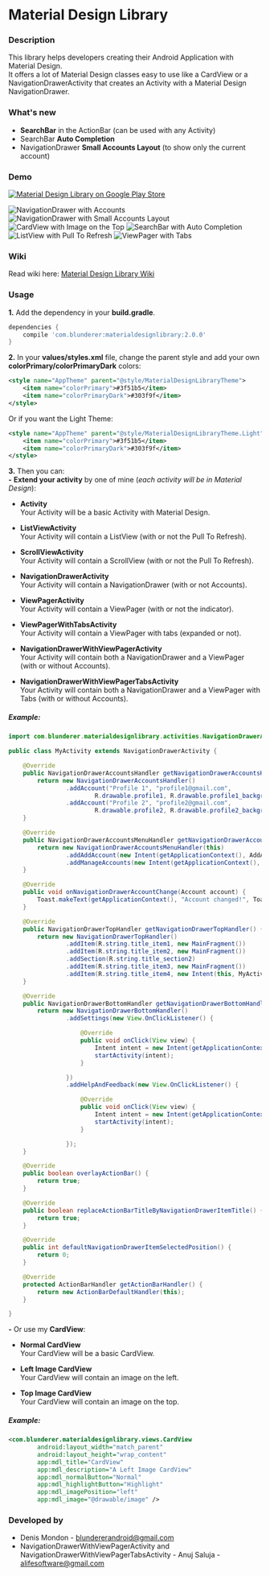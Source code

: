 Material Design Library
====================


### Description
This library helps developers creating their Android Application with Material Design.  
It offers a lot of Material Design classes easy to use like a CardView or a NavigationDrawerActivity that creates an Activity with a Material Design NavigationDrawer.

### What's new
* **SearchBar** in the ActionBar (can be used with any Activity)
* SearchBar **Auto Completion**
* NavigationDrawer **Small Accounts Layout** (to show only the current account)

### Demo
[![Material Design Library on Google Play Store](http://developer.android.com/images/brand/en_generic_rgb_wo_60.png)](https://play.google.com/store/apps/details?id=com.blunderer.materialdesignlibrary.sample)

![NavigationDrawer with Accounts](images/screen06.png) ![NavigationDrawer with Small Accounts Layout](images/screen11.png)
![CardView with Image on the Top](images/screen07.png) ![SearchBar with Auto Completion](images/screen13.png)
![ListView with Pull To Refresh](images/screen02.png) ![ViewPager with Tabs](images/screen08.png)

### Wiki
Read wiki here: [Material Design Library Wiki](https://github.com/DenisMondon/material-design-library/wiki)  

### Usage

**1.** Add the dependency in your **build.gradle**.

```groovy
dependencies {
    compile 'com.blunderer:materialdesignlibrary:2.0.0'
}
```

**2.** In your **values/styles.xml** file, change the parent style and add your own **colorPrimary/colorPrimaryDark** colors:

```xml
<style name="AppTheme" parent="@style/MaterialDesignLibraryTheme">
    <item name="colorPrimary">#3f51b5</item>
    <item name="colorPrimaryDark">#303f9f</item>
</style>
```

Or if you want the Light Theme:  

```xml
<style name="AppTheme" parent="@style/MaterialDesignLibraryTheme.Light">
    <item name="colorPrimary">#3f51b5</item>
    <item name="colorPrimaryDark">#303f9f</item>
</style>
```

**3.** Then you can:  
**-** **Extend your activity** by one of mine (*each activity will be in Material Design*):  

  * **Activity**  
    Your Activity will be a basic Activity with Material Design.

  * **ListViewActivity**  
  Your Activity will contain a ListView (with or not the Pull To Refresh).

  * **ScrollViewActivity**  
  Your Activity will contain a ScrollView (with or not the Pull To Refresh).

  * **NavigationDrawerActivity**  
  Your Activity will contain a NavigationDrawer (with or not Accounts).

  * **ViewPagerActivity**  
  Your Activity will contain a ViewPager (with or not the indicator).

  * **ViewPagerWithTabsActivity**  
  Your Activity will contain a ViewPager with tabs (expanded or not).

  * **NavigationDrawerWithViewPagerActivity**  
  Your Activity will contain both a NavigationDrawer and a ViewPager (with or without Accounts).

  * **NavigationDrawerWithViewPagerTabsActivity**  
  Your Activity will contain both a NavigationDrawer and a ViewPager with Tabs (with or without Accounts).

##### Example:  
```java
import com.blunderer.materialdesignlibrary.activities.NavigationDrawerActivity;

public class MyActivity extends NavigationDrawerActivity {

    @Override
    public NavigationDrawerAccountsHandler getNavigationDrawerAccountsHandler() {
        return new NavigationDrawerAccountsHandler()
                .addAccount("Profile 1", "profile1@gmail.com",
                        R.drawable.profile1, R.drawable.profile1_background)
                .addAccount("Profile 2", "profile2@gmail.com",
                        R.drawable.profile2, R.drawable.profile2_background);
    }

    @Override
    public NavigationDrawerAccountsMenuHandler getNavigationDrawerAccountsMenuHandler() {
        return new NavigationDrawerAccountsMenuHandler(this)
                .addAddAccount(new Intent(getApplicationContext(), AddAccountActivity.class))
                .addManageAccounts(new Intent(getApplicationContext(), ManageAccountsActivity.class));
    }

    @Override
    public void onNavigationDrawerAccountChange(Account account) {
        Toast.makeText(getApplicationContext(), "Account changed!", Toast.LENGTH_SHORT).show();
    }

    @Override
    public NavigationDrawerTopHandler getNavigationDrawerTopHandler() {
        return new NavigationDrawerTopHandler()
                .addItem(R.string.title_item1, new MainFragment())
                .addItem(R.string.title_item2, new MainFragment())
                .addSection(R.string.title_section2)
                .addItem(R.string.title_item3, new MainFragment())
                .addItem(R.string.title_item4, new Intent(this, MyActivity.class));
    }

    @Override
    public NavigationDrawerBottomHandler getNavigationDrawerBottomHandler() {
        return new NavigationDrawerBottomHandler()
                .addSettings(new View.OnClickListener() {

                    @Override
                    public void onClick(View view) {
                        Intent intent = new Intent(getApplicationContext(), SettingsActivity.class);
                        startActivity(intent);
                    }

                })
                .addHelpAndFeedback(new View.OnClickListener() {

                    @Override
                    public void onClick(View view) {
                        Intent intent = new Intent(getApplicationContext(), HelpAndFeedbackActivity.class);
                        startActivity(intent);
                    }

                });
    }

    @Override
    public boolean overlayActionBar() {
        return true;
    }

    @Override
    public boolean replaceActionBarTitleByNavigationDrawerItemTitle() {
        return true;
    }

    @Override
    public int defaultNavigationDrawerItemSelectedPosition() {
        return 0;
    }

    @Override
    protected ActionBarHandler getActionBarHandler() {
        return new ActionBarDefaultHandler(this);
    }

}
```

**-** Or use my **CardView**:

  * **Normal CardView**  
  Your CardView will be a basic CardView.

  * **Left Image CardView**  
  Your CardView will contain an image on the left.

  * **Top Image CardView**  
  Your CardView will contain an image on the top.

##### Example:  
```xml
<com.blunderer.materialdesignlibrary.views.CardView
        android:layout_width="match_parent"
        android:layout_height="wrap_content"
        app:mdl_title="CardView"
        app:mdl_description="A Left Image CardView"
        app:mdl_normalButton="Normal"
        app:mdl_highlightButton="Highlight"
        app:mdl_imagePosition="left"
        app:mdl_image="@drawable/image" />
```

### Developed by

 * Denis Mondon - <blundererandroid@gmail.com>
 * NavigationDrawerWithViewPagerActivity and NavigationDrawerWithViewPagerTabsActivity - Anuj Saluja - <alifesoftware@gmail.com>
